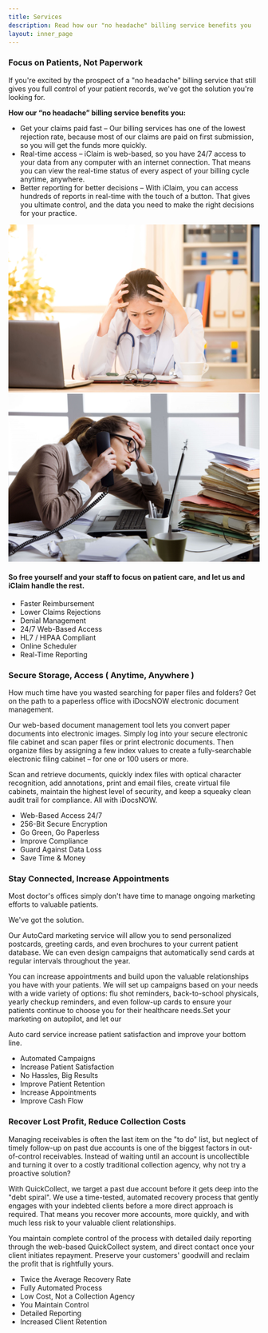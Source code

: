 ```yaml
---
title: Services
description: Read how our "no headache" billing service benefits you
layout: inner_page
---
```


### Focus on Patients, Not Paperwork

If you're excited by the prospect of a "no headache" billing service that still gives you full control of your patient records, we've got the solution you're looking for.

**How our “no headache” billing service benefits you:**

- Get your claims paid fast – Our billing services has one of the lowest rejection rate, because most of our claims are paid on first submission, so you will get the funds more quickly.​
- Real-time access – iClaim is web-based, so you have 24/7 access to your data from any computer with an internet connection. That means you can view the real-time status of every aspect of your billing cycle anytime, anywhere.​
- Better reporting for better decisions – With iClaim, you can access hundreds of reports in real-time with the touch of a button. That gives you ultimate control, and the data you need to make the right decisions for your practice.​

![How our “no headache” billing service benefits you](/images/Stress-Doctor.jpg)
![How our “no headache” billing service benefits you](/images/stress-3.jpg)

#### So free yourself and your staff to focus on patient care, and let us and iClaim handle the rest.

- Faster Reimbursement
- Lower Claims Rejections
- Denial Management
- 24/7 Web-Based Access
- HL7 / HIPAA Compliant
- Online Scheduler
- Real-Time Reporting


### Secure Storage, Access ( Anytime, Anywhere​ )

How much time have you wasted searching for paper files and folders? Get on the path to a paperless office with iDocsNOW electronic document management.

Our web-based document management tool lets you convert paper documents into electronic images. Simply log into your secure electronic file cabinet and scan paper files or print electronic documents. Then organize files by assigning a few index values to create a fully-searchable electronic filing cabinet – for one or 100 users or more.

Scan and retrieve documents, quickly index files with optical character recognition, add annotations, print and email files, create virtual file cabinets, maintain the highest level of security, and keep a squeaky clean audit trail for compliance. All with iDocsNOW.

- Web-Based Access 24/7
- 256-Bit Secure Encryption
- Go Green, Go Paperless
- Improve Compliance
- Guard Against Data Loss
- Save Time & Money

### Stay Connected, Increase Appointments

Most doctor's offices simply don't have time to manage ongoing marketing efforts to valuable patients.

We've got the solution.

Our AutoCard marketing service will allow you to send personalized postcards, greeting cards, and even brochures to your current patient database. We can even design campaigns that automatically send cards at regular intervals throughout the year.

You can increase appointments and build upon the valuable relationships you have with your patients. We will set up campaigns based on your needs with a wide variety of options: flu shot reminders, back-to-school physicals, yearly checkup reminders, and even follow-up cards to ensure your patients continue to choose you for their healthcare needs.Set your marketing on autopilot, and let our

Auto card service increase patient satisfaction and improve your bottom line.

- Automated Campaigns
- Increase Patient Satisfaction
- No Hassles, Big Results
- Improve Patient Retention
- Increase Appointments
- Improve Cash Flow

### Recover Lost Profit, Reduce Collection Costs

Managing receivables is often the last item on the "to do" list, but neglect of timely follow-up on past due accounts is one of the biggest factors in out-of-control receivables. Instead of waiting until an account is uncollectible and turning it over to a costly traditional collection agency, why not try a proactive solution?

With QuickCollect, we target a past due account before it gets deep into the "debt spiral". We use a time-tested, automated recovery process that gently engages with your indebted clients before a more direct approach is required. That means you recover more accounts, more quickly, and with much less risk to your valuable client relationships.

You maintain complete control of the process with detailed daily reporting through the web-based QuickCollect system, and direct contact once your client initiates repayment. Preserve your customers' goodwill and reclaim the profit that is rightfully yours.

- Twice the Average Recovery Rate
- Fully Automated Process
- Low Cost, Not a Collection Agency
- You Maintain Control
- Detailed Reporting
- Increased Client Retention